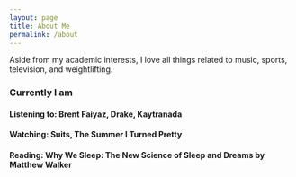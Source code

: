 ```yaml
---
layout: page
title: About Me
permalink: /about
---
```


Aside from my academic interests, I love all things related to music, sports, television, and weightlifting. 

### Currently I am

#### **Listening to:** Brent Faiyaz, Drake, Kaytranada

#### **Watching:** Suits, The Summer I Turned Pretty

#### **Reading:** Why We Sleep: The New Science of Sleep and Dreams by Matthew Walker

